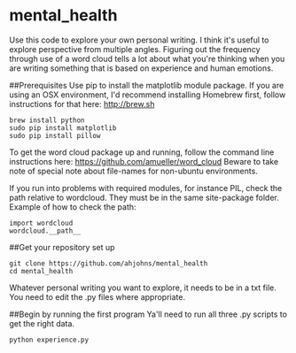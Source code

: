 # mental_health
Use this code to explore your own personal writing. I think it's useful to explore perspective from multiple angles. Figuring out the frequency through use of a word cloud tells a lot about what you're thinking when you are writing something that is based on experience and human emotions.

##Prerequisites
Use pip to install the matplotlib module package.
If you are using an OSX environment, I'd recommend installing Homebrew first, follow instructions for that here: http://brew.sh
```
brew install python
sudo pip install matplotlib
sudo pip install pillow
```
To get the word cloud package up and running, follow the command line instructions here: https://github.com/amueller/word_cloud
Beware to take note of special note about file-names for non-ubuntu environments.

If you run into problems with required modules, for instance PIL, check the path relative to wordcloud. They must be in the same site-package folder. Example of how to check the path:
```
import wordcloud
wordcloud.__path__
```
##Get your repository set up
```
git clone https://github.com/ahjohns/mental_health
cd mental_health
```
Whatever personal writing you want to explore, it needs to be in a txt file. You need to edit the .py files where appropriate.

##Begin by running the first program
Ya'll need to run all three .py scripts to get the right data.

```
python experience.py
```
